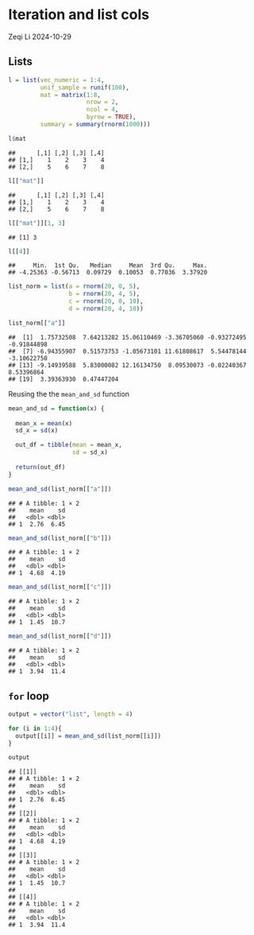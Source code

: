 Iteration and list cols
================
Zeqi Li
2024-10-29

## Lists

``` r
l = list(vec_numeric = 1:4,
         unif_sample = runif(100),
         mat = matrix(1:8,
                      nrow = 2,
                      ncol = 4,
                      byrow = TRUE),
         summary = summary(rnorm(1000)))

l$mat
```

    ##      [,1] [,2] [,3] [,4]
    ## [1,]    1    2    3    4
    ## [2,]    5    6    7    8

``` r
l[["mat"]]
```

    ##      [,1] [,2] [,3] [,4]
    ## [1,]    1    2    3    4
    ## [2,]    5    6    7    8

``` r
l[["mat"]][1, 3]
```

    ## [1] 3

``` r
l[[4]]
```

    ##     Min.  1st Qu.   Median     Mean  3rd Qu.     Max. 
    ## -4.25363 -0.56713  0.09729  0.10053  0.77036  3.37920

``` r
list_norm = list(a = rnorm(20, 0, 5),
                 b = rnorm(20, 4, 5),
                 c = rnorm(20, 0, 10),
                 d = rnorm(20, 4, 10))

list_norm[["a"]]
```

    ##  [1]  1.75732508  7.64213282 15.06110469 -3.36705060 -0.93272495 -0.91844898
    ##  [7] -6.94355907  0.51573753 -1.05673101 11.61808617  5.54478144 -3.10622750
    ## [13] -9.14939588  5.83000082 12.16134750  8.09530073 -0.02240367  8.53396864
    ## [19]  3.39363930  0.47447204

Reusing the the `mean_and_sd` function

``` r
mean_and_sd = function(x) {
  
  mean_x = mean(x)
  sd_x = sd(x)

  out_df = tibble(mean = mean_x, 
                  sd = sd_x)
  
  return(out_df)
}
```

``` r
mean_and_sd(list_norm[["a"]])
```

    ## # A tibble: 1 × 2
    ##    mean    sd
    ##   <dbl> <dbl>
    ## 1  2.76  6.45

``` r
mean_and_sd(list_norm[["b"]])
```

    ## # A tibble: 1 × 2
    ##    mean    sd
    ##   <dbl> <dbl>
    ## 1  4.68  4.19

``` r
mean_and_sd(list_norm[["c"]])
```

    ## # A tibble: 1 × 2
    ##    mean    sd
    ##   <dbl> <dbl>
    ## 1  1.45  10.7

``` r
mean_and_sd(list_norm[["d"]])
```

    ## # A tibble: 1 × 2
    ##    mean    sd
    ##   <dbl> <dbl>
    ## 1  3.94  11.4

## `for` loop

``` r
output = vector("list", length = 4)

for (i in 1:4){
  output[[i]] = mean_and_sd(list_norm[[i]])
}

output
```

    ## [[1]]
    ## # A tibble: 1 × 2
    ##    mean    sd
    ##   <dbl> <dbl>
    ## 1  2.76  6.45
    ## 
    ## [[2]]
    ## # A tibble: 1 × 2
    ##    mean    sd
    ##   <dbl> <dbl>
    ## 1  4.68  4.19
    ## 
    ## [[3]]
    ## # A tibble: 1 × 2
    ##    mean    sd
    ##   <dbl> <dbl>
    ## 1  1.45  10.7
    ## 
    ## [[4]]
    ## # A tibble: 1 × 2
    ##    mean    sd
    ##   <dbl> <dbl>
    ## 1  3.94  11.4
